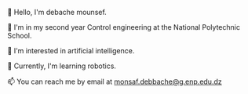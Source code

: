 👋 Hello, I'm debache mounsef.

💞️ I'm in my second year Control engineering at the National Polytechnic School.

👀 I'm interested in artificial intelligence.

🌱 Currently, I'm learning robotics.

📫 You can reach me by email at monsaf.debbache@g.enp.edu.dz
